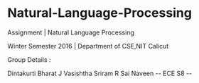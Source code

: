 # Natural-Language-Processing
Assignment | Natural Language Processing

Winter Semester 2016 |
Department of CSE,NIT Calicut

Group Details :

Dintakurti Bharat
J Vasishtha Sriram
R Sai Naveen
-- ECE S8 -- 
